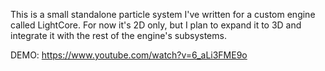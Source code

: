 This is a small standalone particle system I've written for a custom engine called LightCore. For now it's 2D only, but I plan to expand it to 3D 
and integrate it with the rest of the engine's subsystems.

DEMO: https://www.youtube.com/watch?v=6_aLi3FME9o
